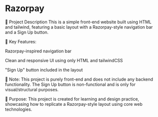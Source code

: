 # Razorpay
📄 Project Description
This is a simple front-end website built using HTML and tailwind, featuring a basic layout with a Razorpay-style navigation bar and a Sign Up button.

🔹 Key Features:

Razorpay-inspired navigation bar

Clean and responsive UI using only HTML and tailwindCSS

"Sign Up" button included in the layout

🚫 Note:
This project is purely front-end and does not include any backend functionality. The Sign Up button is non-functional and is only for visual/structural purposes.

🎯 Purpose:
This project is created for learning and design practice, showcasing how to replicate a Razorpay-style layout using core web technologies.
